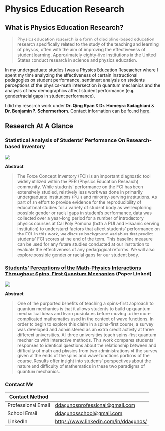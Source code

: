 # Physics Education Research

## **What is Physics Education Research?**

> Physics education research is a form of discipline-based education research specifically related to the study of the teaching and learning of physics, often with the aim of improving the effectiveness of student learning. Approximately eighty-five institutions in the United States conduct research in science and physics education.

In my undergraduate studies I was a Physics Education Researcher where I spent my time analyzing the effectiveness of certain instructional pedagogies on student performance, sentiment analysis on students perceptions of the physics-math intersection in quantum mechanics and the analysis of how demographics affect student performance (e.g. gender/racial gaps in student performance).

I did my research work under **Dr. Qing Ryan** & **Dr. Homeyra Sadaghiani** & **Dr. Benjamin P. Schermerhorn**. Contact information can be found [here](https://www.cpp.edu/sci/physics-astronomy/research/physics-astronomy-education-research.shtml).


## Research At A Glance


### Statistical Analysis of Students’ Performance On Research-based Inventory

<img src="https://raw.githubusercontent.com/darwin-a/PersonalProjects/master/Physics%20Education%20Research/Statistical%20Analysis%20of%20Students%E2%80%99%20Performance%20On%20Research-based%20Inventory.png">

**Abstract**

> The Force Concept Inventory (FCI) is an important diagnostic tool widely utilized within the PER (Physics Education Research) community. While students’ performance on the FCI has been extensively studied, relatively less work was done in primarily undergraduate institutions (PUI) and minority-serving institutions. As part of an effort to provide evidence for the reproducibility of educational studies for a variety of student body as well exploring possible gender or racial gaps in student’s performance, data was collected over a year-long period for a number of introductory physics courses at Cal Poly Pomona (both a PUI and Hispanic serving institution) to understand factors that affect students’ performance on the FCI. In this work, we discuss background variables that predict students’ FCI scores at the end of the term. This baseline measure can be used for any future studies conducted at our institution to evaluate the effectiveness of any pedagogical reforms. We will also explore possible gender or racial gaps for our student body.

### [Students’ Perceptions of the Math-Physics Interactions Throughout Spins-First Quantum Mechanics](https://www.compadre.org/per/items/detail.cfm?ID=15323) (Paper Linked)

<img src="https://raw.githubusercontent.com/darwin-a/PersonalProjects/master/Physics%20Education%20Research/Students%E2%80%99%20Perceptions%20of%20the%20Math-Physics%20Interactions%20Throughout%20Spins-First%20Quantum%20Mechanics.png">

**Abstract**

> One of the purported benefits of teaching a spins-first approach to quantum mechanics is that it allows students to build up quantum mechanical ideas and learn postulates before moving to the more complicated mathematics used in the context of wave functions. In order to begin to explore this claim in a spins-first course, a survey was developed and administered as an extra credit activity at three different universities. All three universities teach spins-first quantum mechanics with interactive methods. This work compares students' responses to identical questions about the relationship between and difficulty of math and physics from two administrations of the survey given at the ends of the spins and wave functions portions of the course. Results offer insight into students' perspectives about the nature and difficulty of mathematics in these two paradigms of quantum mechanics.
### Contact Me

| Contact Method |  |
| --- | --- |
| Professional Email | ddagunosprofessional@gmail.com |
| School Email | ddagunosschool@gmail.com |
| LinkedIn | https://www.linkedin.com/in/ddagunos/ |
